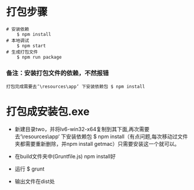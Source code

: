 # 打包步骤
```
# 安装依赖
    $ npm install
# 本地调试
    $ npm start 
# 生成打包文件
    $ npm run package
```

### 备注：安装打包文件的依赖，不然报错
	打包完成需要去‘\resources\app‘ 下安装依赖包 $ npm install

# 打包成安装包.exe
- 新建目录two，并将lv6-win32-x64复制到其下面,再次需要去‘\resources\app‘ 下安装依赖包 $ npm install（有点问题,每次移动过文件夹都需要重新删除，并npm install getmac）只需要安装这一个就可以。

- 在build文件夹中(Gruntfile.js) npm install好

- 运行 $ grunt

- 输出文件在dist处

